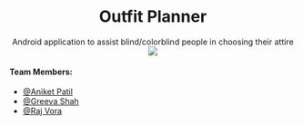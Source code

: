 <h1 align='middle'>Outfit Planner</h1>
<p align='middle' /> Android application to assist blind/colorblind people in choosing their attire

<img src="https://img.shields.io/badge/Work-In%20Progress-Green.svg">

#### Team Members:
- [@Aniket Patil](https://github.com/aniketp319)
- [@Greeva Shah](https://github.com/greevashah)
- [@Raj Vora](https://github.com/raj-vora)
